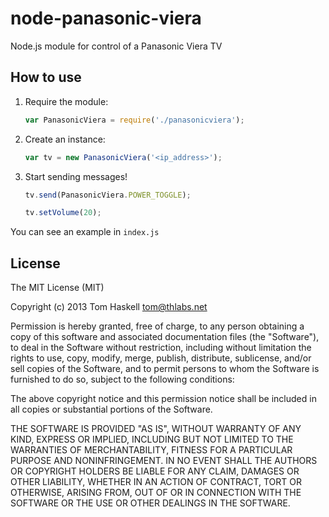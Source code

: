 # node-panasonic-viera

Node.js module for control of a Panasonic Viera TV

## How to use

1. Require the module:

	```js
	var PanasonicViera = require('./panasonicviera');
	```

2. Create an instance:

	```js
	var tv = new PanasonicViera('<ip_address>');
	```

3. Start sending messages!

	```js
	tv.send(PanasonicViera.POWER_TOGGLE);

	tv.setVolume(20);
	```

You can see an example in ``` index.js ```

## License
The MIT License (MIT)

Copyright (c) 2013 Tom Haskell <tom@thlabs.net>

Permission is hereby granted, free of charge, to any person obtaining a copy
of this software and associated documentation files (the "Software"), to deal
in the Software without restriction, including without limitation the rights
to use, copy, modify, merge, publish, distribute, sublicense, and/or sell
copies of the Software, and to permit persons to whom the Software is
furnished to do so, subject to the following conditions:

The above copyright notice and this permission notice shall be included in
all copies or substantial portions of the Software.

THE SOFTWARE IS PROVIDED "AS IS", WITHOUT WARRANTY OF ANY KIND, EXPRESS OR
IMPLIED, INCLUDING BUT NOT LIMITED TO THE WARRANTIES OF MERCHANTABILITY,
FITNESS FOR A PARTICULAR PURPOSE AND NONINFRINGEMENT. IN NO EVENT SHALL THE
AUTHORS OR COPYRIGHT HOLDERS BE LIABLE FOR ANY CLAIM, DAMAGES OR OTHER
LIABILITY, WHETHER IN AN ACTION OF CONTRACT, TORT OR OTHERWISE, ARISING FROM,
OUT OF OR IN CONNECTION WITH THE SOFTWARE OR THE USE OR OTHER DEALINGS IN
THE SOFTWARE.